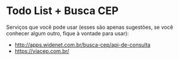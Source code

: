 # Todo List + Busca CEP

Serviços que você pode usar (esses são apenas sugestões, se você conhecer algum outro, fique à vontade para usar):

- http://apps.widenet.com.br/busca-cep/api-de-consulta
- https://viacep.com.br/
